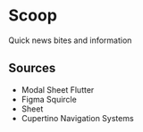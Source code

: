 # Scoop

Quick news bites and information

## Sources
- Modal Sheet Flutter
- Figma Squircle
- Sheet
- Cupertino Navigation Systems
